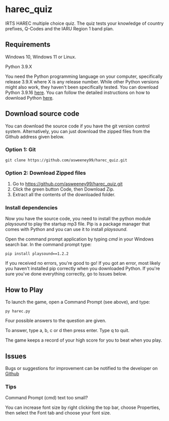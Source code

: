 # harec_quiz

IRTS HAREC multiple choice quiz. The quiz tests your knowledge of country prefixes, Q-Codes and the IARU Region 1 band plan.

## Requirements

Windows 10, Windows 11 or Linux.

Python 3.9.X

You need the Python programming language on your computer, specifically release 3.9.X where X is any release number. While other Python versions might also work, they haven't been specifically tested. You can download Python 3.9.16 [here](https://www.python.org/downloads/). You can follow the detailed instructions on how to download Python [here](https://www.ics.uci.edu/~pattis/common/handouts/pythoneclipsejava/python.html).


## Download source code 

You can download the source code if you have the git version control system. Alternatively, you can just download the zipped files from the Github address given below.

### Option 1: Git

```
git clone https://github.com/asweeney99/harec_quiz.git
```

### Option 2: Download Zipped files

1. Go to https://github.com/asweeney99/harec_quiz.git
2. Click the green button Code, then Download Zip.
3. Extract all the contents of the downloaded folder.


### Install dependencies

Now you have the source code, you need to install the python module *playsound* to play the startup mp3 file. Pip is a package manager that comes with Python and you can use it to install *playsound*.

Open the command prompt application by typing *cmd* in your Windows search bar. In the command prompt type:

```
pip install playsound==1.2.2
```

If you received no errors, you're good to go! If you got an error, most likely you haven't installed pip correctly when you downloaded Python. If you're sure you've done everything correctly, go to Issues below.


## How to Play

To launch the game, open a Command Prompt (see above), and type:

```
py harec.py
```

Four possible answers to the question are given.
    
To answer, type a, b, c or d then press enter. Type q to quit.
	
The game keeps a record of your high score for you to beat when you play.
	
## Issues 

Bugs or suggestions for improvement can be notified to the developer on [Github](https://github.com/asweeney99/harec_quiz/issues)

### Tips

Command Prompt (cmd) text too small? 

You can increase font size by right clicking the top bar, choose Properties, then select the Font tab and choose your font size.
	
